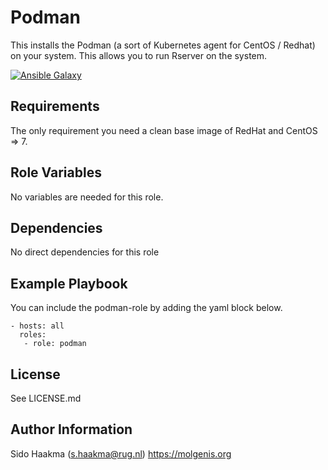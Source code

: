 Podman
=========
This installs the Podman (a sort of Kubernetes agent for CentOS / Redhat) on your system. This allows you to run Rserver on the system.

[![Ansible Galaxy](https://img.shields.io/badge/ansible--galaxy-podman-blue.svg)](https://galaxy.ansible.com/molgenis/armadillo1/)

Requirements
------------
The only requirement you need a clean base image of RedHat and CentOS => 7.

Role Variables
--------------
No variables are needed for this role.

Dependencies
------------
No direct dependencies for this role

Example Playbook
----------------
You can include the podman-role by adding the yaml block below.

    - hosts: all
      roles:
       - role: podman
                   
License
-------
See LICENSE.md

Author Information
------------------
Sido Haakma (s.haakma@rug.nl)
https://molgenis.org